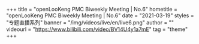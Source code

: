 +++
    title = "openLooKeng PMC Biweekly Meeting | No.6"
    hometitle = "openLooKeng PMC Biweekly Meeting | No.6"
    date = "2021-03-19"
    styles = "专题直播系列"
    banner = "/img/videos/live/en/live6.png"
    author = ""
    videourl = "https://www.bilibili.com/video/BV14U4y1a7mE" 
    tag = "theme"
+++